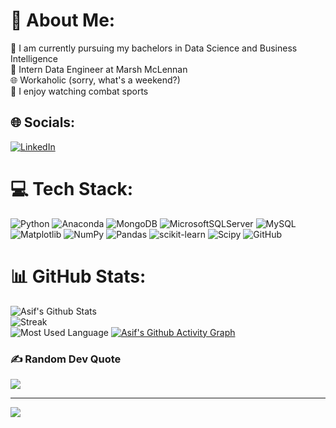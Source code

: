 # 💫 About Me:
🏫 I am currently pursuing my bachelors in Data Science and Business Intelligence<br>🏢 Intern Data Engineer at Marsh McLennan<br>🌐 Workaholic (sorry, what's a weekend?)<br>🧠 I enjoy watching combat sports 

## 🌐 Socials:
[![LinkedIn](https://img.shields.io/badge/LinkedIn-%230077B5.svg?logo=linkedin&logoColor=white)](https://linkedin.com/in/www.linkedin.com/in/sayyedasif/) 

# 💻 Tech Stack:
![Python](https://img.shields.io/badge/python-3670A0?style=for-the-badge&logo=python&logoColor=ffdd54) ![Anaconda](https://img.shields.io/badge/Anaconda-%2344A833.svg?style=for-the-badge&logo=anaconda&logoColor=white) ![MongoDB](https://img.shields.io/badge/MongoDB-%234ea94b.svg?style=for-the-badge&logo=mongodb&logoColor=white) ![MicrosoftSQLServer](https://img.shields.io/badge/Microsoft%20SQL%20Server-CC2927?style=for-the-badge&logo=microsoft%20sql%20server&logoColor=white) ![MySQL](https://img.shields.io/badge/mysql-4479A1.svg?style=for-the-badge&logo=mysql&logoColor=white) ![Matplotlib](https://img.shields.io/badge/Matplotlib-%23ffffff.svg?style=for-the-badge&logo=Matplotlib&logoColor=black) ![NumPy](https://img.shields.io/badge/numpy-%23013243.svg?style=for-the-badge&logo=numpy&logoColor=white) ![Pandas](https://img.shields.io/badge/pandas-%23150458.svg?style=for-the-badge&logo=pandas&logoColor=white) ![scikit-learn](https://img.shields.io/badge/scikit--learn-%23F7931E.svg?style=for-the-badge&logo=scikit-learn&logoColor=white) ![Scipy](https://img.shields.io/badge/SciPy-%230C55A5.svg?style=for-the-badge&logo=scipy&logoColor=%white) ![GitHub](https://img.shields.io/badge/github-%23121011.svg?style=for-the-badge&logo=github&logoColor=white)
# 📊 GitHub Stats:
![Asif's Github Stats](https://github-readme-stats.vercel.app/api?username=Asifdotexe&theme=chartreuse-dark&hide_border=false&include_all_commits=true&count_private=false)<br/>
![Streak](https://github-readme-streak-stats.herokuapp.com/?user=Asifdotexe&theme=chartreuse-dark&hide_border=false)<br/>
![Most Used Language](https://github-readme-stats.vercel.app/api/top-langs/?username=Asifdotexe&theme=chartreuse-dark&hide_border=false&include_all_commits=true&count_private=false&layout=compact)
[![Asif's Github Activity Graph](https://github-readme-activity-graph.vercel.app/graph?username=Asifdotexe&theme=github-compact)](https://github.com/Asifdotexe/github-readme-activity-graph)

### ✍️ Random Dev Quote
![](https://quotes-github-readme.vercel.app/api?type=horizontal&theme=dark)

---
[![](https://visitcount.itsvg.in/api?id=Asifdotexe&icon=5&color=3)](https://visitcount.itsvg.in)

<!-- Proudly created with GPRM ( https://gprm.itsvg.in ) -->
